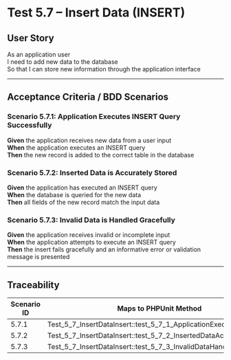 # Test 5.7 – Insert Data (INSERT)

## User Story
As an application user  
I need to add new data to the database  
So that I can store new information through the application interface

---

## Acceptance Criteria / BDD Scenarios

### Scenario 5.7.1: Application Executes INSERT Query Successfully
**Given** the application receives new data from a user input  
**When** the application executes an INSERT query  
**Then** the new record is added to the correct table in the database

### Scenario 5.7.2: Inserted Data is Accurately Stored
**Given** the application has executed an INSERT query  
**When** the database is queried for the new data  
**Then** all fields of the new record match the input data

### Scenario 5.7.3: Invalid Data is Handled Gracefully
**Given** the application receives invalid or incomplete input  
**When** the application attempts to execute an INSERT query  
**Then** the insert fails gracefully and an informative error or validation message is presented

---

## Traceability

| Scenario ID | Maps to PHPUnit Method                                                   |
|-------------|--------------------------------------------------------------------------|
| 5.7.1       | Test_5_7_InsertDataInsert::test_5_7_1_ApplicationExecutesInsert          |
| 5.7.2       | Test_5_7_InsertDataInsert::test_5_7_2_InsertedDataAccuratelyStored       |
| 5.7.3       | Test_5_7_InsertDataInsert::test_5_7_3_InvalidDataHandledGracefully       |